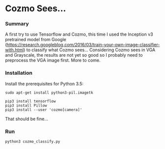 # Cozmo Sees...

### Summary

A first try to use Tensorflow and Cozmo, this time I used the Inception v3 pretrained model from Google (https://research.googleblog.com/2016/03/train-your-own-image-classifier-with.html) to classify what Cozmo sees...
Considering Cozmo sees in VGA and Grayscale, the results are not yet so good so I probably need to preprocess the VGA image first. More to come.

### Installation

Install the prerequisites for Python 3.5:
```
sudo apt-get install python3-pil.imagetk

pip3 install tensorflow
pip3 install Pillow
pip3 install --user 'cozmo[camera]'
```
That should be fine...

### Run

`python3 cozmo_classify.py`
 
 
